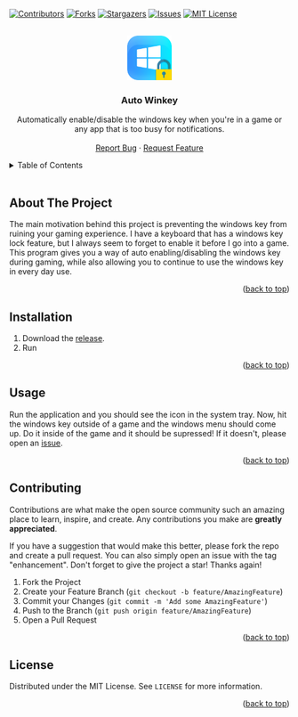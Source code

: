 <div id="top"></div>
<!--
Readme template copied from https://github.com/othneildrew/Best-README-Template
-->

[![Contributors][contributors-shield]][contributors-url]
[![Forks][forks-shield]][forks-url]
[![Stargazers][stars-shield]][stars-url]
[![Issues][issues-shield]][issues-url]
[![MIT License][license-shield]][license-url]

<!-- PROJECT LOGO -->
<br />
<div align="center">
  <a href="https://github.com/kdar/winkeylock">
    <img src="dev/icon.png" alt="Logo" width="80" height="80">
  </a>

<h3 align="center">Auto Winkey</h3>
  <p align="center">
    Automatically enable/disable the windows key when you're in a game or any app that is too busy for notifications.
    <br />
    <br />
    <a href="https://github.com/kdar/winkeylock/issues">Report Bug</a>
    ·
    <a href="https://github.com/kdar/winkeylock/issues">Request Feature</a>
  </p>
</div>

<!-- TABLE OF CONTENTS -->
<details>
  <summary>Table of Contents</summary>
  <ol>
    <li><a href="#about-the-project">About The Project</a></li>
    <li><a href="#installation">Installation</a></li>
    <li><a href="#usage">Usage</a></li>
    <li><a href="#contributing">Contributing</a></li>
    <li><a href="#license">License</a></li>
  </ol>
</details>

<br />

<!-- ABOUT THE PROJECT -->

## About The Project

The main motivation behind this project is preventing the windows key from ruining your gaming experience. I have a keyboard that has a windows key lock feature, but I always seem to forget to enable it before I go into a game. This program gives you a way of auto enabling/disabling the windows key during gaming, while also allowing you to continue to use the windows key in every day use.

<p align="right">(<a href="#top">back to top</a>)</p>

## Installation

1. Download the [release](https://github.com/kdar/winkeylock/releases/latest).
2. Run

<p align="right">(<a href="#top">back to top</a>)</p>

<!-- USAGE EXAMPLES -->

## Usage

Run the application and you should see the icon in the system tray. Now, hit the windows key outside of a game and the windows menu should come up. Do it inside of the game and it should be supressed! If it doesn't, please open an [issue](https://img.shields.io/github/issues).

<p align="right">(<a href="#top">back to top</a>)</p>

<!-- CONTRIBUTING -->

## Contributing

Contributions are what make the open source community such an amazing place to learn, inspire, and create. Any contributions you make are **greatly appreciated**.

If you have a suggestion that would make this better, please fork the repo and create a pull request. You can also simply open an issue with the tag "enhancement".
Don't forget to give the project a star! Thanks again!

1. Fork the Project
2. Create your Feature Branch (`git checkout -b feature/AmazingFeature`)
3. Commit your Changes (`git commit -m 'Add some AmazingFeature'`)
4. Push to the Branch (`git push origin feature/AmazingFeature`)
5. Open a Pull Request

<p align="right">(<a href="#top">back to top</a>)</p>

<!-- LICENSE -->

## License

Distributed under the MIT License. See `LICENSE` for more information.

<p align="right">(<a href="#top">back to top</a>)</p>

<!-- MARKDOWN LINKS & IMAGES -->
<!-- https://www.markdownguide.org/basic-syntax/#reference-style-links -->

[contributors-shield]: https://img.shields.io/github/contributors/kdar/winkeylock.svg?style=for-the-badge
[contributors-url]: https://github.com/kdar/winkeylock/graphs/contributors
[forks-shield]: https://img.shields.io/github/forks/kdar/winkeylock.svg?style=for-the-badge
[forks-url]: https://github.com/kdar/winkeylock/network/members
[stars-shield]: https://img.shields.io/github/stars/kdar/winkeylock.svg?style=for-the-badge
[stars-url]: https://github.com/kdar/winkeylock/stargazers
[issues-shield]: https://img.shields.io/github/issues/kdar/winkeylock.svg?style=for-the-badge
[issues-url]: https://github.com/kdar/winkeylock/issues
[license-shield]: https://img.shields.io/github/license/kdar/winkeylock.svg?style=for-the-badge
[license-url]: https://github.com/kdar/winkeylock/blob/master/LICENSE
[product-screenshot]: images/screenshot.png
